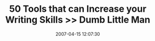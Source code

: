 ---
date: 2007-04-15 12:07:30
link:
  source: delicious
  source_url: https://del.icio.us/roytang
  text: 50 Tools that can Increase your Writing Skills >> Dumb Little Man
  url: http://www.dumblittleman.com/2006/10/50-tools-that-can-increase-your-writing.html
slug: 50-tools-that-can-increase-your-writing-skills-dumb-little-man
source: delicious
tags:
- articles
- writing
title: 50 Tools that can Increase your Writing Skills >> Dumb Little Man
---